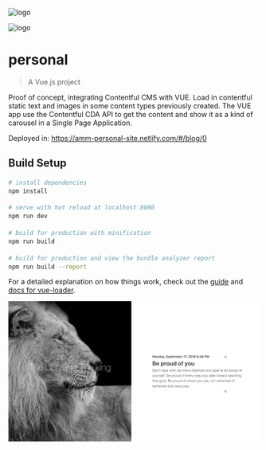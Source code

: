 ![logo](https://cdn-images-1.medium.com/max/2000/1*nfvapd86apvGH-hNBYkYuw.png)

![logo](https://d33wubrfki0l68.cloudfront.net/92c7b4c3938bf70914c40c26c0b1e221ef558bf9/e8622/assets/images/logos/contentful-light.svg)

# personal

> A Vue.js project

Proof of concept, integrating Contentful CMS with VUE. 
Load in contentful static text and images in some content types previously created. 
The VUE app use the Contentful CDA API to get the content and show it as a kind of carousel in a Single Page Application. 

Deployed in: 
https://amm-personal-site.netlify.com/#/blog/0

## Build Setup

``` bash
# install dependencies
npm install

# serve with hot reload at localhost:8080
npm run dev

# build for production with minification
npm run build

# build for production and view the bundle analyzer report
npm run build --report
```

For a detailed explanation on how things work, check out the [guide](http://vuejs-templates.github.io/webpack/) and [docs for vue-loader](http://vuejs.github.io/vue-loader).

![theLionAndTheKing](https://raw.githubusercontent.com/amartinm7/personal/master/theLionAndTheKing.png)
